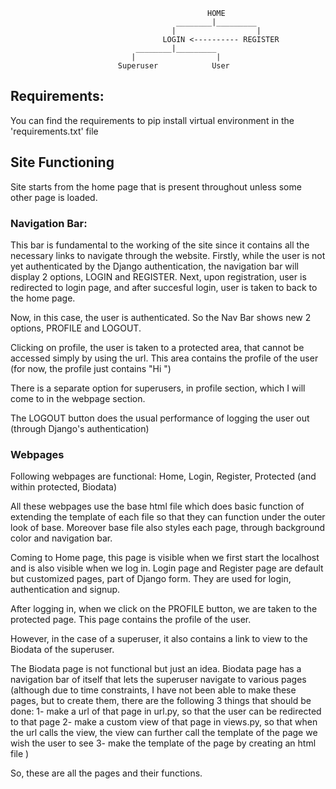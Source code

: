                                                 HOME
                                         ________|_________
                                        |                  |
                                      LOGIN <---------- REGISTER 
                                ________|_________
                               |                  |
                            Superuser            User 
                                






## Requirements:
You can find the requirements to pip install virtual environment in the 'requirements.txt' file

## Site Functioning

Site starts from the home page that is present throughout unless some other page is loaded.
    
### Navigation Bar:
This bar is fundamental to the working of the site since it contains all the necessary links to navigate through the website.
Firstly, while the user is not yet authenticated by the Django authentication, the navigation bar will display 2 options, LOGIN and REGISTER.
Next, upon registration, user is redirected to login page, and after succesful login, user is taken to back to the home page.

Now, in this case, the user is authenticated. So the Nav Bar shows new 2 options, PROFILE and LOGOUT.

Clicking on profile, the user is taken to a protected area, that cannot be accessed simply by using the url. This area contains the profile of the user (for now, the profile just contains "Hi <username>")

There is a separate option for superusers, in profile section, which I will come to in the webpage section.

The LOGOUT button does the usual performance of logging the user out (through Django's authentication)

### Webpages
Following webpages are functional:
Home, Login, Register, Protected (and within protected, Biodata)

All these webpages use the base html file which does basic function of extending the template of each file so that they can function under the outer look of base. Moreover base file also styles each page, through background color and navigation bar.

Coming to Home page, this page is visible when we first start the localhost and is also visible when we log in.
Login page and Register page are default but customized pages, part of Django form. They are used for login, authentication and signup.

After logging in, when we click on the PROFILE button, we are taken to the protected page. This page contains the profile of the user.

However, in the case of a superuser, it also contains a link to view to the Biodata of the superuser.

The Biodata page is not functional but just an idea.
Biodata page has a navigation bar of itself that lets the superuser navigate to various pages
(although due to time constraints, I have not been able to make these pages, but to create them, there are the following 3 things that should be done:
1- make a url of that page in url.py, so that the user can be redirected to that page
2- make a custom view of that page in views.py, so that when the url calls the view, the view can further call the template of the page we wish the user to see
3- make the template of the page by creating an html file  )

So, these are all the pages and their functions.